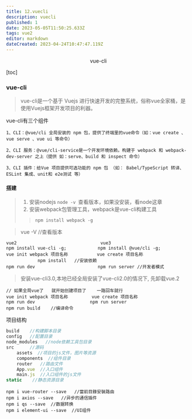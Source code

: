 ```yaml
---
title: 12.vuecli
description: vuecli
published: 1
date: 2023-05-05T11:50:25.633Z
tags: vue2
editor: markdown
dateCreated: 2023-04-24T10:47:47.119Z
---
```


<center>vue-cli</center>

[toc]



### vue-cli

> vue-cli是一个基于 Vuejs 进行快速开发的完整系统，俗称vue全家桶，是使用Vuejs框架开发项目的利器。



vue-cli有三个组件

```
1、CLI：@vue/cli 全局安装的 npm 包，提供了终端里的vue命令（如：vue create 、vue serve 、vue ui 等命令）

2、CLI 服务：@vue/cli-service是一个开发环境依赖。构建于 webpack 和 webpack-dev-server 之上（提供 如：serve、build 和 inspect 命令）

3、CLI 插件：给Vue 项目提供可选功能的 npm 包 （如： Babel/TypeScript 转译、ESLint 集成、unit和 e2e测试 等）
```



#### 搭建

> 1. 安装nodejs   `node -v `查看版本，如果没安装，看node这章
> 2. 安装webpack包管理工具，webpack是vue-cli构建工具
>
> > `npm install webpack -g`

> vue -V  //查看版本

```shell
vue2                                vue3
npm install vue-cli -g;            npm install @vue/cli -g;
vue init webpack 项目名称           vue create 项目名称
            npm install   //安装依赖
npm run dev                        npm run server //开发者模式
```

> 安装vue-cli3.0,本地已经全局安装了vue-cli2.0的情况下,  先卸载vue.2



```
// 如果全局vue了   就开始创建项目了    一路回车就行
vue init webpack 项目名称         vue create 项目名称
npm run dev                     npm run server
npm run build    //编译命令
```

项目结构

```js
build    //构建脚本目录
config   //配置目录
node_modules   //node依赖工具包目录
src      //源码
	assets  //项目的js文件，图片等资源
	components  //组件目录
	router   //路由文件
	App.vue  //入口组件
	main.js  //入口组件的js文件
static    //静态资源目录
```



```
npm i vue-router --save   //當前目錄安裝路由
npm i axios --save   //异步的通信插件
npm i qs --save  //数据转换
npm i element-ui --save  //UI组件
```







